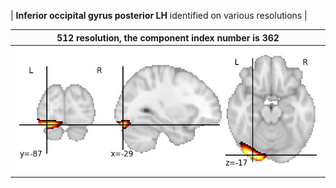 


| **Inferior occipital gyrus posterior LH** identified on various resolutions |

| 512 resolution, the component index number is 362|  
|:---:|  
| ![Component 512](../512/final/362.jpg "From component 512: Inferior occipital gyrus posterior LH") |